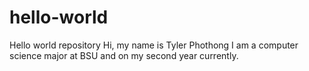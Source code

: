 # hello-world
Hello world repository
Hi, my name is Tyler Phothong I am a computer science major at BSU and on my second year currently.
